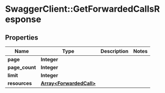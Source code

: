 # SwaggerClient::GetForwardedCallsResponse

## Properties
Name | Type | Description | Notes
------------ | ------------- | ------------- | -------------
**page** | **Integer** |  | 
**page_count** | **Integer** |  | 
**limit** | **Integer** |  | 
**resources** | [**Array&lt;ForwardedCall&gt;**](ForwardedCall.md) |  | 


